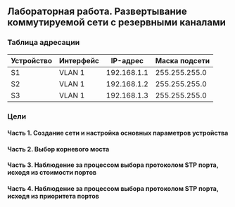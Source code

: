 
## Лабораторная работа. Развертывание коммутируемой сети с резервными каналами


### Таблица адресации


| Устройство | Интерфейс | IP-адрес     |Маска подсети  |
|---------   |-----------|--------------|---------------|
| S1         | VLAN 1    | 192.168.1.1  | 255.255.255.0 |
| S2         | VLAN 1    | 192.168.1.2  | 255.255.255.0 |
| S3         | VLAN 1    | 192.168.1.3  | 255.255.255.0 |


### Цели

#### Часть 1. Создание сети и настройка основных параметров устройства

#### Часть 2. Выбор корневого моста

#### Часть 3. Наблюдение за процессом выбора протоколом STP порта, исходя из стоимости портов

#### Часть 4. Наблюдение за процессом выбора протоколом STP порта, исходя из приоритета портов









